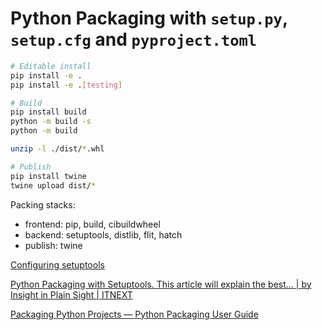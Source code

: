 # Python Packaging with `setup.py`, `setup.cfg` and `pyproject.toml`

```sh
# Editable install
pip install -e .
pip install -e .[testing]

# Build
pip install build
python -m build -s
python -m build

unzip -l ./dist/*.whl

# Publish
pip install twine
twine upload dist/*
```

Packing stacks:

- frontend: pip, build, cibuildwheel
- backend: setuptools, distlib, flit, hatch
- publish: twine

[Configuring setuptools](https://setuptools.pypa.io/en/latest/userguide/index.html)

[Python Packaging with Setuptools. This article will explain the best… | by Insight in Plain Sight | ITNEXT](https://itnext.io/python-packaging-12ef040c4ea0)

[Packaging Python Projects — Python Packaging User Guide](https://packaging.python.org/en/latest/tutorials/packaging-projects/)

